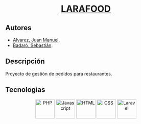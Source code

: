 <a href="github.com/soymanucho/larafood"><h1 align="center">LARAFOOD</h1></a>


## Autores


- [Alvarez, Juan Manuel](https://www.linkedin.com/in/alvarezjuanmanuel94).
- [Badaró, Sebastián](https://www.linkedin.com/in/sbadaro).


## Descripción

Proyecto de gestión de pedidos para restaurantes.

## Tecnologias

<p align="center">
  <img src="https://botw-pd.s3.amazonaws.com/styles/logo-thumbnail/s3/062015/php_0.png?itok=W6WL-Rbh" width="60" title="PHP">
  <img src="https://upload.wikimedia.org/wikipedia/commons/9/99/Unofficial_JavaScript_logo_2.svg" width="60" title="Javascript">
  <img src="https://upload.wikimedia.org/wikipedia/commons/thumb/6/61/HTML5_logo_and_wordmark.svg/800px-HTML5_logo_and_wordmark.svg.png" width="60" title="HTML">
<img src="https://i2.wp.com/www.worldeatingdisordersday.org/wp-content/uploads/2016/03/css-logo.png?resize=300%2C300" width="60" title="CSS">
<img src="https://upload.wikimedia.org/wikipedia/commons/thumb/3/3d/LaravelLogo.png/1024px-LaravelLogo.png" width="60" title="Laravel">
</p>
